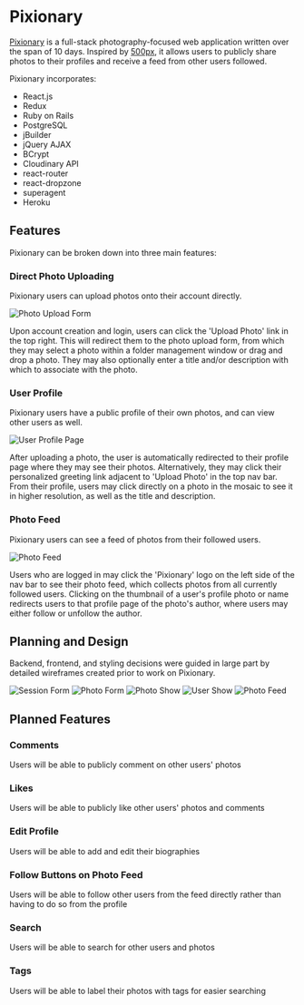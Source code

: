 # Pixionary

[Pixionary](https://pixionary.herokuapp.com/#/) is a full-stack photography-focused web application written over the span of 10 days. Inspired by [500px](https://500px.com/), it allows users to publicly share photos to their profiles and receive a feed from other users followed.

Pixionary incorporates:

+ React.js
+ Redux
+ Ruby on Rails
+ PostgreSQL
+ jBuilder
+ jQuery AJAX
+ BCrypt
+ Cloudinary API
+ react-router
+ react-dropzone
+ superagent
+ Heroku

## Features

Pixionary can be broken down into three main features:

### Direct Photo Uploading

Pixionary users can upload photos onto their account directly.

![Photo Upload Form](app/assets/images/photo_form.png)

Upon account creation and login, users can click the 'Upload Photo' link in the top right. This will redirect them to the photo upload form, from which they may select a photo within a folder management window or drag and drop a photo. They may also optionally enter a title and/or description with which to associate with the photo.

### User Profile

Pixionary users have a public profile of their own photos, and can view other users as well.

![User Profile Page](app/assets/images/user_show.png)

After uploading a photo, the user is automatically redirected to their profile page where they may see their photos. Alternatively, they may click their personalized greeting link adjacent to 'Upload Photo' in the top nav bar. From their profile, users may click directly on a photo in the mosaic to see it in higher resolution, as well as the title and description.

### Photo Feed

Pixionary users can see a feed of photos from their followed users.

![Photo Feed](app/assets/images/photo_feed.png)

Users who are logged in may click the 'Pixionary' logo on the left side of the nav bar to see their photo feed, which collects photos from all currently followed users. Clicking on the thumbnail of a user's profile photo or name redirects users to that profile page of the photo's author, where users may either follow or unfollow the author.

## Planning and Design

Backend, frontend, and styling decisions were guided in large part by detailed wireframes created prior to work on Pixionary.

![Session Form](app/assets/images/pixionary_wireframe_session_form.png)
![Photo Form](app/assets/images/pixionary_wireframe_photo_form.png)
![Photo Show](app/assets/images/pixionary_wireframe_photo_show.png)
![User Show](app/assets/images/pixionary_wireframe_user_show.png)
![Photo Feed](app/assets/images/pixionary_wireframe_photo_feed.png)

## Planned Features

### Comments
Users will be able to publicly comment on other users' photos

### Likes
Users will be able to publicly like other users' photos and comments

### Edit Profile
Users will be able to add and edit their biographies

### Follow Buttons on Photo Feed
Users will be able to follow other users from the feed directly rather than having to do so from the profile

### Search
Users will be able to search for other users and photos

### Tags
Users will be able to label their photos with tags for easier searching
